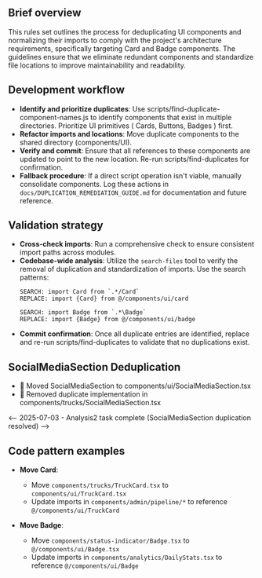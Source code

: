 ## Brief overview
This rules set outlines the process for deduplicating UI components and normalizing their imports to comply with the project's architecture requirements, specifically targeting Card and Badge components. The guidelines ensure that we eliminate redundant components and standardize file locations to improve maintainability and readability.

## Development workflow
  - **Identify and prioritize duplicates**: Use scripts/find-duplicate-component-names.js to identify components that exist in multiple directories. Prioritize UI primitives ( Cards, Buttons, Badges ) first.
  - **Refactor imports and locations**: Move duplicate components to the shared directory (components/UI).
  - **Verify and commit**: Ensure that all references to these components are updated to point to the new location. Re-run scripts/find-duplicates for confirmation.
  - **Fallback procedure**: If a direct script operation isn't viable, manually consolidate components. Log these actions in `docs/DUPLICATION_REMEDIATION_GUIDE.md` for documentation and future reference.

## Validation strategy
  - **Cross-check imports**: Run a comprehensive check to ensure consistent import paths across modules.
  - **Codebase-wide analysis**: Utilize the `search-files` tool to verify the removal of duplication and standardization of imports. Use the search patterns:
    ```
    SEARCH: import Card from `.*/Card` 
    REPLACE: import {Card} from @/components/ui/card
    ```
    ```
    SEARCH: import Badge from `.*\Badge`
    REPLACE: import {Badge} from @/components/ui/badge
    ```
  - **Commit confirmation**: Once all duplicate entries are identified, replace and re-run scripts/find-duplicates to validate that no duplications exist.

## SocialMediaSection Deduplication
- 📌 Moved SocialMediaSection to components/ui/SocialMediaSection.tsx
- 📌 Removed duplicate implementation in components/trucks/SocialMediaSection.tsx

<-- 2025-07-03 - Analysis2 task complete (SocialMediaSection duplication resolved) -->

## Code pattern examples
  - **Move Card**:
    - Move `components/trucks/TruckCard.tsx` to `components/ui/TruckCard.tsx`
    - Update imports in `components/admin/pipeline/*` to reference `@/components/ui/TruckCard`

  - **Move Badge**:
    - Move `components/status-indicator/Badge.tsx` to `@/components/ui/Badge.tsx`
    - Update imports in `components/analytics/DailyStats.tsx` to reference `@/components/ui/Badge`
